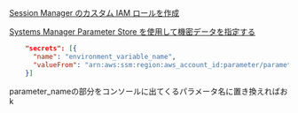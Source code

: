 [Session Manager のカスタム IAM ロールを作成](https://docs.aws.amazon.com/ja_jp/systems-manager/latest/userguide/getting-started-create-iam-instance-profile.html)

[Systems Manager Parameter Store を使用して機密データを指定する]()
```json
    "secrets": [{
      "name": "environment_variable_name",
      "valueFrom": "arn:aws:ssm:region:aws_account_id:parameter/parameter_name"
    }]
```

parameter_nameの部分をコンソールに出てくるパラメータ名に置き換えればおk

